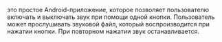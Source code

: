 это простое Android-приложение, которое позволяет пользователю включать и выключать звук при помощи одной кнопки. Пользователь может прослушивать звуковой файл, который воспроизводится при нажатии кнопки. При повторном нажатии звук останавливается.

